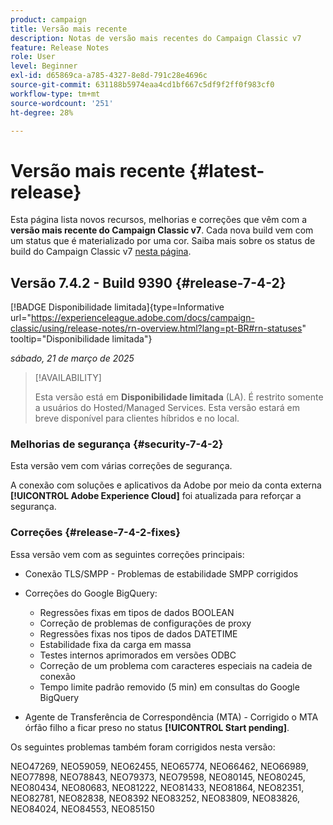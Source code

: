 ```yaml
---
product: campaign
title: Versão mais recente
description: Notas de versão mais recentes do Campaign Classic v7
feature: Release Notes
role: User
level: Beginner
exl-id: d65869ca-a785-4327-8e8d-791c28e4696c
source-git-commit: 631188b5974eaa4cd1bf667c5df9f2ff0f983cf0
workflow-type: tm+mt
source-wordcount: '251'
ht-degree: 28%

---
```


# Versão mais recente {#latest-release}

Esta página lista novos recursos, melhorias e correções que vêm com a **versão mais recente do Campaign Classic v7**. Cada nova build vem com um status que é materializado por uma cor. Saiba mais sobre os status de build do Campaign Classic v7 [nesta página](rn-overview.md).

## Versão 7.4.2 - Build 9390 {#release-7-4-2}

[!BADGE Disponibilidade limitada]{type=Informative url="https://experienceleague.adobe.com/docs/campaign-classic/using/release-notes/rn-overview.html?lang=pt-BR#rn-statuses" tooltip="Disponibilidade limitada"}

_sábado, 21 de março de 2025_

>[!AVAILABILITY]
>
>Esta versão está em **Disponibilidade limitada** (LA). É restrito somente a usuários do Hosted/Managed Services. Esta versão estará em breve disponível para clientes híbridos e no local.

<!--
### Compatibility updates {#comp-7-4-2}

This release comes with the following compatibility updates:

* JQuery library update: fixes multiple UI issues (reports, web apps)
* PostgreSQL 15 and 16

-->

### Melhorias de segurança {#security-7-4-2}

Esta versão vem com várias correções de segurança.

A conexão com soluções e aplicativos da Adobe por meio da conta externa **[!UICONTROL Adobe Experience Cloud]** foi atualizada para reforçar a segurança.

### Correções {#release-7-4-2-fixes}

Essa versão vem com as seguintes correções principais:

* Conexão TLS/SMPP - Problemas de estabilidade SMPP corrigidos

* Correções do Google BigQuery:

   * Regressões fixas em tipos de dados BOOLEAN
   * Correção de problemas de configurações de proxy
   * Regressões fixas nos tipos de dados DATETIME
   * Estabilidade fixa da carga em massa
   * Testes internos aprimorados em versões ODBC
   * Correção de um problema com caracteres especiais na cadeia de conexão
   * Tempo limite padrão removido (5 min) em consultas do Google BigQuery

* Agente de Transferência de Correspondência (MTA) - Corrigido o MTA órfão filho a ficar preso no status **[!UICONTROL Start pending]**.

Os seguintes problemas também foram corrigidos nesta versão:

NEO47269, NEO59059, NEO62455, NEO65774, NEO66462, NEO66989, NEO77898, NEO78843, NEO79373, NEO79598, NEO80145, NEO80245, NEO80434, NEO80683, NEO81222, NEO81433, NEO81864, NEO82351, NEO82781, NEO82838, NEO8392 NEO83252, NEO83809, NEO83826, NEO84024, NEO84553, NEO85150

